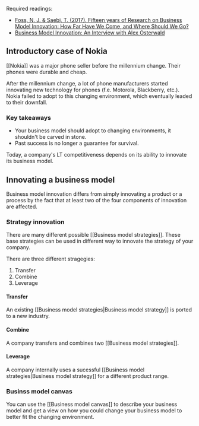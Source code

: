 Required readings:
- [Foss, N. J. & Saebi, T. (2017). Fifteen years of Research on Business Model Innovation: How Far Have We Come, and Where Should We Go?](https://www.researchgate.net/publication/310784874_Fifteen_Years_of_Research_on_Business_Model_Innovation_How_Far_Have_We_Come_and_Where_Should_We_Go)
- [Business Model Innovation: An Interview with Alex Osterwald](https://www.researchgate.net/publication/334060652_Business_Model_Innovation_An_Interview_with_Alex_Osterwalder)
## Introductory case of Nokia
[[Nokia]] was a major phone seller before the millennium change. Their phones were durable and cheap.

After the millennium change, a lot of phone manufacturers started innovating new technology for phones (f.e. Motorola, Blackberry, etc.). Nokia failed to adopt to this changing environment, which eventually leaded to their downfall.
### Key takeaways
- Your business model should adopt to changing environments, it shouldn't be carved in stone.
- Past success is no longer a guarantee for survival.

Today, a company's LT competitiveness depends on its ability to innovate its business model.
## Innovating a business model
Business model innovation differs from simply innovating a product or a process by the fact that at least two of the four components of innovation are affected.
### Strategy innovation
There are many different possible [[Business model strategies]]. These base strategies can be used in different way to innovate the strategy of your company.

There are three different stragegies:
1. Transfer
2. Combine
3. Leverage
#### Transfer
An existing [[Business model strategies|Business model strategy]] is ported to a new industry. 
#### Combine
A company transfers and combines two [[Business model strategies]].
#### Leverage
A company internally uses a sucessful [[Business model strategies|Business model strategy]] for a different product range.
### Businss model canvas
You can use the [[Business model canvas]] to describe your business model and get a view on how you could change your business model to better fit the changing environment.